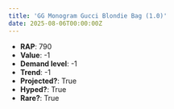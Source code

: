```yaml
---
title: 'GG Monogram Gucci Blondie Bag (1.0)'
date: 2025-08-06T00:00:00Z
---
```

- **RAP**: 790
- **Value**: -1
- **Demand level**: -1
- **Trend**: -1
- **Projected?**: True
- **Hyped?**: True
- **Rare?**: True
